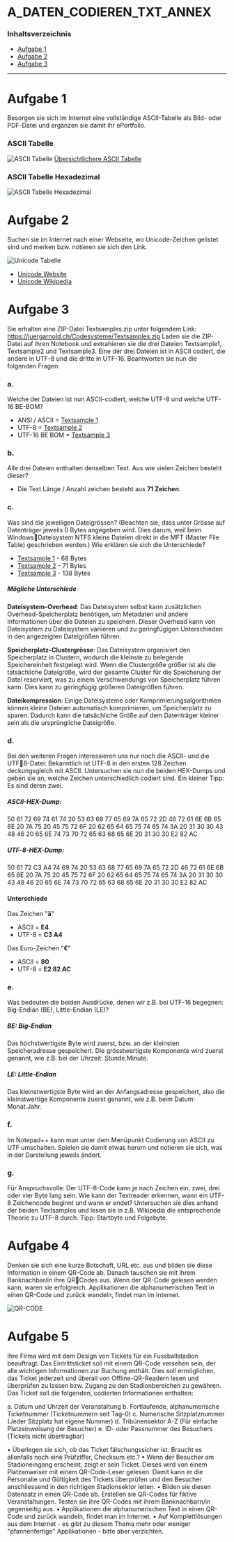 # A_DATEN_CODIEREN_TXT_ANNEX

### Inhaltsverzeichnis
- [Aufgabe 1](#aufgabe-1)
- [Aufgabe 2](#aufgabe-2)
- [Aufgabe 3](#aufgabe-3)

---------------------------------------

# Aufgabe 1
Besorgen sie sich im Internet eine vollständige ASCII-Tabelle als Bild- oder 
PDF-Datei und ergänzen sie damit ihr ePortfolio.

### ASCII Tabelle
![ASCII Tabelle](/26_02%20-%20Week%202/Content/ascii-tabelle.gif)
[Übersichtlichere ASCII Tabelle](/26_02%20-%20Week%202/Content/ASCII-Tabelle.pdf)

### ASCII Tabelle Hexadezimal
![ASCII Tabelle Hexadezimal](/26_02%20-%20Week%202/Content/ASCII%20Tabelle%20Hex.png)

# Aufgabe 2
Suchen sie im Internet nach einer Webseite, wo Unicode-Zeichen gelistet sind 
und merken bzw. notieren sie sich den Link.

![Unicode Tabelle](/26_02%20-%20Week%202/Content/Unicode%20Tabelle.png)
- [Unicode Website](https://www.compart.com/de/unicode/category/So)
- [Unicode Wikipedia](https://de.wikipedia.org/wiki/Unicodeblock_Verschiedene_Symbole)
# Aufgabe 3
Sie erhalten eine ZIP-Datei Textsamples.zip unter folgendem Link: 
https://juergarnold.ch/Codesysteme/Textsamples.zip
Laden sie die ZIP-Datei auf ihren Notebook und extrahieren sie die drei Dateien 
Textsample1, Textsample2 und Textsample3. Eine der drei Dateien ist in 
ASCII codiert, die andere in UTF-8 und die dritte in UTF-16. Beantworten sie nun die 
folgenden Fragen:
### a. 
Welche der Dateien ist nun ASCII-codiert, welche UTF-8 und welche UTF-16 
BE-BOM?
- ANSI / ASCII = [Textsample 1](/26_02%20-%20Week%202/Content/Textsample1)
- UTF-8 = [Textsample 2](/26_02%20-%20Week%202/Content/Textsample2)
- UTF-16 BE BOM = [Textsample 3](/26_02%20-%20Week%202/Content/Textsample3)
### b. 
Alle drei Dateien enthalten denselben Text. Aus wie vielen Zeichen besteht 
dieser?
- Die Text Länge / Anzahl zeichen besteht aus **71 Zeichen**.
### c. 
Was sind die jeweiligen Dateigrössen? (Beachten sie, dass unter Grösse auf 
Datenträger jeweils 0 Bytes angegeben wird. Dies darum, weil beim WindowsDateisystem NTFS kleine Dateien direkt in die MFT (Master File Table) 
geschrieben werden.) Wie erklären sie sich die Unterschiede?
- [Textsample 1](/26_02%20-%20Week%202/Content/Textsample1) - 68 Bytes
- [Textsample 2](/26_02%20-%20Week%202/Content/Textsample2) - 71 Bytes
- [Textsample 3](/26_02%20-%20Week%202/Content/Textsample3) - 138 Bytes
##### Mögliche Unterschiede
**Dateisystem-Overhead**: Das Dateisystem selbst kann zusätzlichen Overhead-Speicherplatz benötigen, um Metadaten und andere Informationen über die Dateien zu speichern. Dieser Overhead kann von Dateisystem zu Dateisystem variieren und zu geringfügigen Unterschieden in den angezeigten Dateigrößen führen.

**Speicherplatz-Clustergrösse**: Das Dateisystem organisiert den Speicherplatz in Clustern, wodurch die kleinste zu belegende Speichereinheit festgelegt wird. Wenn die Clustergröße größer ist als die tatsächliche Dateigröße, wird der gesamte Cluster für die Speicherung der Datei reserviert, was zu einem Verschwendungs von Speicherplatz führen kann. Dies kann zu geringfügig größeren Dateigrößen führen.

**Dateikompression**: Einige Dateisysteme oder Komprimierungsalgorithmen können kleine Dateien automatisch komprimieren, um Speicherplatz zu sparen. Dadurch kann die tatsächliche Größe auf dem Datenträger kleiner sein als die ursprüngliche Dateigröße.
### d. 
Bei den weiteren Fragen interessieren uns nur noch die ASCII- und die UTF8-Datei: Bekanntlich ist UTF-8 in den ersten 128 Zeichen deckungsgleich mit 
ASCII. Untersuchen sie nun die beiden HEX-Dumps und geben sie an, welche 
Zeichen unterschiedlich codiert sind. Ein kleiner Tipp: Es sind deren zwei.
##### ASCII-HEX-Dump:
50 61 72 69 74 61 74 20 53 63 68 77 65 69 7A 65 72 2D 46 72 61 6E 6B 65 6E 20 7A 75 20 45 75 72 6F 20 62 65 64 65 75 74 65 74 3A 20 31 30 30 43 48 46 20 65 6E 74 73 70 72 65 63 68 65 6E 20 31 30 30 E2 82 AC

##### UTF-8-HEX-Dump:
50 61 72 C3 A4 74 69 74 20 53 63 68 77 65 69 7A 65 72 2D 46 72 61 6E 6B 65 6E 20 7A 75 20 45 75 72 6F 20 62 65 64 65 75 74 65 74 3A 20 31 30 30 43 48 46 20 65 6E 74 73 70 72 65 63 68 65 6E 20 31 30 30 E2 82 AC

#### Unterschiede
Das Zeichen "**ä**"
- ASCII = **E4**
- UTF-8 = **C3 A4**

Das Euro-Zeichen "**€**" 
- ASCII = **80**
- UTF-8 = **E2 82 AC**
### e. 
Was bedeuten die beiden Ausdrücke, denen wir z.B. bei UTF-16 begegnen: 
Big-Endian (BE), Little-Endian (LE)?
##### BE: Big-Endian
Das höchstwertigste Byte wird zuerst, bzw. an der kleinsten Speicheradresse gespeichert. Die grösstwertigste Komponente wird zuerst genannt, wie z.B. bei der Uhrzeit: Stunde.Minute.
##### LE: Little-Endian
Das kleinstwertigste Byte wird an der Anfangsadresse gespeichert, also die kleinstwertige Komponente zuerst genannt, wie z.B. beim Datum: Monat.Jahr.
### f. 
Im Notepad++ kann man unter dem Menüpunkt Codierung von ASCII zu UTF 
umschalten. Spielen sie damit etwas herum und notieren sie sich, was in der 
Darstellung jeweils ändert. 
### g.
Für Anspruchsvolle: Der UTF-8-Code kann je nach Zeichen ein, zwei, drei 
oder vier Byte lang sein. Wie kann der Textreader erkennen, wann ein UTF-8 
Zeichencode beginnt und wann er endet? Untersuchen sie dies anhand der 
beiden Textsamples und lesen sie in z.B. Wikipedia die entsprechende 
Theorie zu UTF-8 durch. Tipp: Startbyte und Folgebyte.

# Aufgabe 4
Denken sie sich eine kurze Botschaft, URL etc. aus und bilden sie diese Information 
in einem QR-Code ab. Danach tauschen sie mit ihrem Banknachbar/in ihre QRCodes aus. Wenn der QR-Code gelesen werden kann, waren sie erfolgreich. 
Applikationen die alphanumerischen Text in einen QR-Code und zurück wandeln, 
findet man im Internet. 

![QR-CODE](/26_02%20-%20Week%202/Content/QR-Code.svg)

# Aufgabe 5
Ihre Firma wird mit dem Design von Tickets für ein Fussballstadion beauftragt. Das Eintrittsticket soll mit einem QR-Code versehen sein, der alle wichtigen Informationen zur Buchung enthält. Dies soll ermöglichen, das Ticket jederzeit und überall von Offline-QR-Readern lesen und überprüfen zu lassen bzw. Zugang zu den Stadionbereichen zu gewähren. Das Ticket soll die folgenden, codierten 
Informationen enthalten: 

a. Datum und Uhrzeit der Veranstaltung
b. Fortlaufende, alphanumerische Ticketnummer (Ticketnummern seit Tag-0)
c. Numerische Sitzplatznummer (Jeder Sitzplatz hat eigene Nummer)
d. Tribünensektor A-Z (Für einfache Platzeinweisung der Besucher)
e. ID- oder Passnummer des Besuchers (Tickets nicht übertragbar)

• Überlegen sie sich, ob das Ticket fälschungssicher ist. Braucht es allenfalls 
noch eine Prüfziffer, Checksum etc.?
• Wenn der Besucher am Stadioneingang erscheint, zeigt er sein Ticket. Dieses 
wird von einem Platzanweiser mit einem QR-Code-Leser gelesen. Damit kann 
er die Personalie und Gültigkeit des Tickets überprüfen und den Besucher 
anschliessend in den richtigen Stadionsektor leiten.
• Bilden sie diesen Datensatz in einen QR-Code ab. Erstellen sie QR-Codes für 
fiktive Veranstaltungen. Testen sie ihre QR-Codes mit ihrem Banknachbarn/in 
gegenseitig aus.
• Applikationen die alphanumerischen Text in einen QR-Code und zurück 
wandeln, findet man im Internet.
• Auf Komplettlösungen aus dem Internet - es gibt zu diesem Thema mehr oder 
weniger "pfannenfertige" Applikationen - bitte aber verzichten.